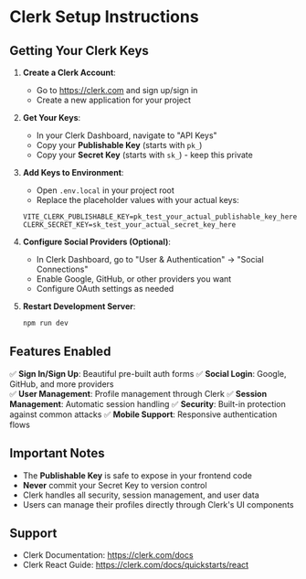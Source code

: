 # Clerk Setup Instructions

## Getting Your Clerk Keys

1. **Create a Clerk Account**:
   - Go to https://clerk.com and sign up/sign in
   - Create a new application for your project

2. **Get Your Keys**:
   - In your Clerk Dashboard, navigate to "API Keys"
   - Copy your **Publishable Key** (starts with `pk_`)
   - Copy your **Secret Key** (starts with `sk_`) - keep this private

3. **Add Keys to Environment**:
   - Open `.env.local` in your project root
   - Replace the placeholder values with your actual keys:
   
   ```env
   VITE_CLERK_PUBLISHABLE_KEY=pk_test_your_actual_publishable_key_here
   CLERK_SECRET_KEY=sk_test_your_actual_secret_key_here
   ```

4. **Configure Social Providers (Optional)**:
   - In Clerk Dashboard, go to "User & Authentication" → "Social Connections"
   - Enable Google, GitHub, or other providers you want
   - Configure OAuth settings as needed

5. **Restart Development Server**:
   ```bash
   npm run dev
   ```

## Features Enabled

✅ **Sign In/Sign Up**: Beautiful pre-built auth forms
✅ **Social Login**: Google, GitHub, and more providers  
✅ **User Management**: Profile management through Clerk
✅ **Session Management**: Automatic session handling
✅ **Security**: Built-in protection against common attacks
✅ **Mobile Support**: Responsive authentication flows

## Important Notes

- The **Publishable Key** is safe to expose in your frontend code
- **Never** commit your Secret Key to version control
- Clerk handles all security, session management, and user data
- Users can manage their profiles directly through Clerk's UI components

## Support

- Clerk Documentation: https://clerk.com/docs
- Clerk React Guide: https://clerk.com/docs/quickstarts/react

